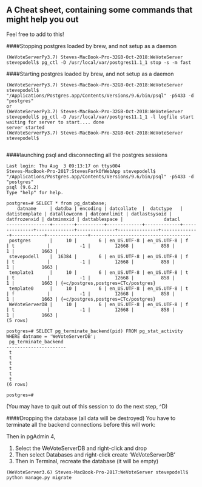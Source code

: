 ## A Cheat sheet, containing some commands that might help you out
Feel free to add to this!

####Stopping postgres loaded by brew, and not setup as a daemon
```
(WeVoteServerPy3.7) Steves-MacBook-Pro-32GB-Oct-2018:WeVoteServer stevepodell$ pg_ctl -D /usr/local/var/postgres11.1_1 stop -s -m fast
```

####Starting postgres loaded by brew, and not setup as a daemon
```
(WeVoteServerPy3.7) Steves-MacBook-Pro-32GB-Oct-2018:WeVoteServer stevepodell$ "/Applications/Postgres.app/Contents/Versions/9.6/bin/psql" -p5433 -d "postgres"
or
(WeVoteServerPy3.7) Steves-MacBook-Pro-32GB-Oct-2018:WeVoteServer stevepodell$ pg_ctl -D /usr/local/var/postgres11.1_1 -l logfile start
waiting for server to start.... done
server started
(WeVoteServerPy3.7) Steves-MacBook-Pro-32GB-Oct-2018:WeVoteServer stevepodell$ 


```

####launching psql and disconnecting all the postgres sessions
```
Last login: Thu Aug  3 09:13:17 on ttys004
Steves-MacBook-Pro-2017:StevesForkOfWebApp stevepodell$ "/Applications/Postgres.app/Contents/Versions/9.6/bin/psql" -p5433 -d "postgres"
psql (9.6.2)
Type "help" for help.

postgres=# SELECT * from pg_database;
    datname     | datdba | encoding | datcollate  |  datctype   | datistemplate | datallowconn | datconnlimit | datlastsysoid | datfrozenxid | datminmxid | dattablespace |               datacl                
----------------+--------+----------+-------------+-------------+---------------+--------------+--------------+---------------+--------------+------------+---------------+-------------------------------------
 postgres       |     10 |        6 | en_US.UTF-8 | en_US.UTF-8 | f             | t            |           -1 |         12668 |          858 |          1 |          1663 | 
 stevepodell    |  16384 |        6 | en_US.UTF-8 | en_US.UTF-8 | f             | t            |           -1 |         12668 |          858 |          1 |          1663 | 
 template1      |     10 |        6 | en_US.UTF-8 | en_US.UTF-8 | t             | t            |           -1 |         12668 |          858 |          1 |          1663 | {=c/postgres,postgres=CTc/postgres}
 template0      |     10 |        6 | en_US.UTF-8 | en_US.UTF-8 | t             | f            |           -1 |         12668 |          858 |          1 |          1663 | {=c/postgres,postgres=CTc/postgres}
 WeVoteServerDB |     10 |        6 | en_US.UTF-8 | en_US.UTF-8 | f             | t            |           -1 |         12668 |          858 |          1 |          1663 | 
(5 rows)

postgres=# SELECT pg_terminate_backend(pid) FROM pg_stat_activity WHERE datname = 'WeVoteServerDB';
 pg_terminate_backend 
----------------------
 t
 t
 t
 t
 t
 t
(6 rows)

postgres=#
```
(You may have to quit out of this session to do the next step, ^D)

####Dropping the database (all data will be destroyed)
You have to terminate all the backend connections before this will work:

Then in pgAdmin 4,
1) Select the WeVoteServerDB and right-click and drop
2) Then select Databases and right-click create ‘WeVoteServerDB’
3) Then in Terminal, recreate the database (it will be empty)
```
(WeVoteServer3.6) Steves-MacBook-Pro-2017:WeVoteServer stevepodell$ python manage.py migrate
```

